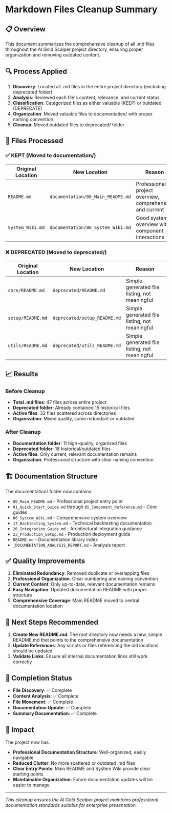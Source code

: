 # Markdown Files Cleanup Summary

## 📋 Overview
This document summarizes the comprehensive cleanup of all .md files throughout the AI Gold Scalper project directory, ensuring proper organization and removing outdated content.

## 🔍 Process Applied
1. **Discovery**: Located all .md files in the entire project directory (excluding deprecated folder)
2. **Analysis**: Reviewed each file's content, relevance, and current status
3. **Classification**: Categorized files as either valuable (KEEP) or outdated (DEPRECATE)
4. **Organization**: Moved valuable files to documentation/ with proper naming convention
5. **Cleanup**: Moved outdated files to deprecated/ folder

## 📁 Files Processed

### ✅ KEPT (Moved to documentation/)

| Original Location | New Location | Reason |
|------------------|--------------|---------|
| `README.md` | `documentation/00_Main_README.md` | Professional project overview, comprehensive and current |
| `System_Wiki.md` | `documentation/06_System_Wiki.md` | Good system overview with component interactions |

### ❌ DEPRECATED (Moved to deprecated/)

| Original Location | New Location | Reason |
|------------------|--------------|---------|
| `core/README.md` | `deprecated/README.md` | Simple generated file listing, not meaningful |
| `setup/README.md` | `deprecated/setup_README.md` | Simple generated file listing, not meaningful |
| `utils/README.md` | `deprecated/utils_README.md` | Simple generated file listing, not meaningful |

## 📈 Results

### Before Cleanup
- **Total .md files**: 47 files across entire project
- **Deprecated folder**: Already contained 15 historical files
- **Active files**: 32 files scattered across directories
- **Organization**: Mixed quality, some redundant or outdated

### After Cleanup
- **Documentation folder**: 11 high-quality, organized files
- **Deprecated folder**: 18 historical/outdated files
- **Active files**: Only current, relevant documentation remains
- **Organization**: Professional structure with clear naming convention

## 🏗️ Documentation Structure

The documentation/ folder now contains:
- `00_Main_README.md` - Professional project entry point
- `01_Quick_Start_Guide.md` through `05_Component_Reference.md` - Core guides
- `06_System_Wiki.md` - Comprehensive system overview
- `17_Backtesting_System.md` - Technical backtesting documentation
- `20_Integration_Guide.md` - Architectural integration guidance
- `23_Production_Setup.md` - Production deployment guide
- `README.md` - Documentation library index
- `_DOCUMENTATION_ANALYSIS_REPORT.md` - Analysis report

## ✅ Quality Improvements

1. **Eliminated Redundancy**: Removed duplicate or overlapping files
2. **Professional Organization**: Clear numbering and naming convention
3. **Current Content**: Only up-to-date, relevant documentation remains
4. **Easy Navigation**: Updated documentation README with proper structure
5. **Comprehensive Coverage**: Main README moved to central documentation location

## 🔄 Next Steps Recommended

1. **Create New README.md**: The root directory now needs a new, simple README.md that points to the comprehensive documentation
2. **Update References**: Any scripts or files referencing the old locations should be updated
3. **Validate Links**: Ensure all internal documentation links still work correctly

## 📅 Completion Status

- **File Discovery**: ✅ Complete
- **Content Analysis**: ✅ Complete  
- **File Movement**: ✅ Complete
- **Documentation Update**: ✅ Complete
- **Summary Documentation**: ✅ Complete

## 🎯 Impact

The project now has:
- **Professional Documentation Structure**: Well-organized, easily navigable
- **Reduced Clutter**: No more scattered or outdated .md files
- **Clear Entry Points**: Main README and System Wiki provide clear starting points
- **Maintainable Organization**: Future documentation updates will be easier to manage

---

*This cleanup ensures the AI Gold Scalper project maintains professional documentation standards suitable for enterprise presentation.*
